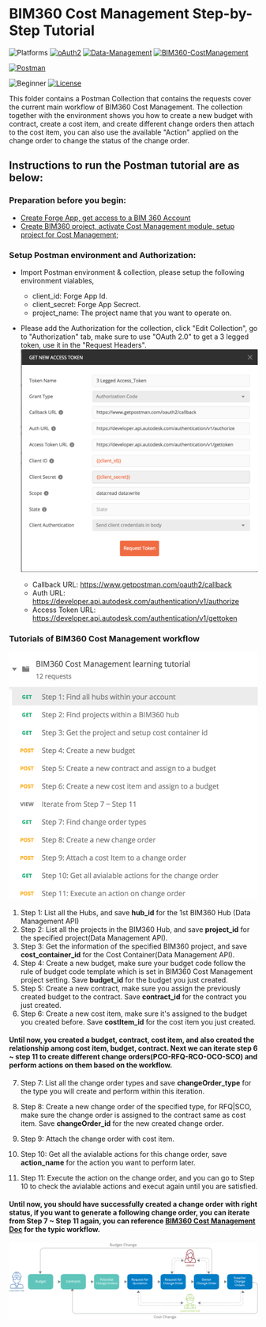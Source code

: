 # BIM360 Cost Management Step-by-Step Tutorial

![Platforms](https://img.shields.io/badge/Web-Windows|MacOS-lightgray.svg)
[![oAuth2](https://img.shields.io/badge/Authentication-v1-green.svg)](http://developer.autodesk.com/)
[![Data-Management](https://img.shields.io/badge/Data%20Management-v2-green.svg)](http://developer.autodesk.com/)
[![BIM360-CostManagement](https://img.shields.io/badge/BIM360%20Cost%20Management-v1-green.svg)](http://developer.autodesk.com/)

[![Postman](https://img.shields.io/badge/Postman-v7-orange.svg)](https://www.getpostman.com/)

![Beginner](https://img.shields.io/badge/Level-Beginner-green.svg)
[![License](https://img.shields.io/:license-MIT-blue.svg)](http://opensource.org/licenses/MIT)

This folder contains a Postman Collection that contains the requests cover the current main workflow of BIM360 Cost Management. The collection together with the environment shows you how to create a new budget with contract, create a cost item, and create different change orders then attach to the cost item, you can also use the available "Action" applied on the change order to change the status of the change order.


## Instructions to run the Postman tutorial are as below:

### Preparation before you begin:
- [Create Forge App, get access to a BIM 360 Account](https://forge.autodesk.com/en/docs/bim360/v1/tutorials/getting-started/get-access-to-account/)
- [Create BIM360 project, activate Cost Management module, setup project for Cost Management](https://help.autodesk.com/view/BIM360D/ENU/?guid=BIM360D_Cost_Management_getting_started_with_cost_management_html);

### Setup Postman environment and Authorization:
- Import Postman environment & collection, please setup the following environment vialables, 
    - client_id:     Forge App Id.
    - client_secret: Forge App Secrect. 
    - project_name:  The project name that you want to operate on.

- Please add the Authorization for the collection, click "Edit Collection", go to "Authorization" tab, make sure to use "OAuth 2.0" to get a 3 legged token, use it in the "Request Headers".
![3leggedToken](Img/3leggedToken.png)
    - Callback URL: https://www.getpostman.com/oauth2/callback
    - Auth URL: https://developer.api.autodesk.com/authentication/v1/authorize 
    - Access Token URL: https://developer.api.autodesk.com/authentication/v1/gettoken

### Tutorials of BIM360 Cost Management workflow
![Collection](Img/collection.png)
1. Step 1: List all the Hubs, and save **hub_id** for the 1st BIM360 Hub (Data Management API)
2. Step 2: List all the projects in the BIM360 Hub, and save **project_id** for the specified project(Data Management API).
3. Step 3: Get the information of the specified BIM360 project, and save **cost_container_id** for the Cost Container(Data Management API).
4. Step 4: Create a new budget, make sure your budget code follow the rule of budget code template which is set in BIM360 Cost Management project setting. Save **budget_id** for the budget you just created.
5. Step 5: Create a new contract, make sure you assign the previously created budget to the contract. Save **contract_id** for the contract you just created.
6. Step 6: Create a new cost item, make sure it's assigned to the budget you created before. Save **costItem_id** for the cost item you just created.


#### Until now, you created a budget, contract, cost item, and also created the relationship among cost item, budget, contract. Next we can iterate step 6 ~ step 11 to create different change orders(PCO-RFQ-RCO-OCO-SCO) and perform actions on them based on the workflow.

7. Step 7: List all the change order types and save **changeOrder_type** for the type you will create and perform within this iteration.

8. Step 8: Create a new change order of the specified type, for RFQ|SCO, make sure the change order is assigned to the contract same as cost item. Save **changeOrder_id** for the new created change order.

9. Step 9: Attach the change order with cost item.

10. Step 10: Get all the avialable actions for this change order, save **action_name** for the action you want to perform later.

11. Step 11: Execute the action on the change order, and you can go to Step 10 to check the avialable actions and execut again until you are satisfied. 

#### Until now, you should have successfully created a change order with right status, if you want to generate a following change order, you can iterate from Step 7 ~ Step 11 again, you can reference [BIM360 Cost Management Doc](http://help.autodesk.com/view/BIM360D/ENU/?guid=BIM360D_Cost_Management_change_orders_html) for the typic workflow.

![typical financial workflow](Img/cm-workflowphase.png)